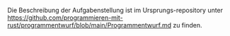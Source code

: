 Die Beschreibung der Aufgabenstellung ist im Ursprungs-repository unter https://github.com/programmieren-mit-rust/programmentwurf/blob/main/Programmentwurf.md zu finden. 

